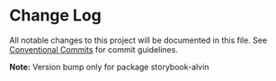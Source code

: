 # Change Log

All notable changes to this project will be documented in this file.
See [Conventional Commits](https://conventionalcommits.org) for commit guidelines.



**Note:** Version bump only for package storybook-alvin
